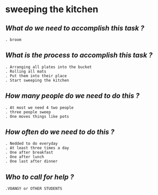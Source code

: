 # **sweeping the kitchen**

## *What do we need to accomplish this task ?*
    . broom 
## *What is the process to accomplish this task ?* 
    . Arranging all plates into the bucket
    . Rolling all mats 
    . Put them into their place 
    . Start sweeping the kitchen 
## *How many people do we need to do this ?* 
    . At most we need 4 two people 
    . three people sweep 
    . One moves things like pots 
## *How often do we need to do this ?* 
    . Nedded to do everyday 
    . At least three times a day  
    . One after breakfast 
    . One after lunch 
    . One last after dinner
## *Who to call for help ?*
    .VOANGY or OTHER STUDENTS




                                                                                                                                                                                                                                                                                                                                                                                                                                                                                                                                                                                                                                                                                                            